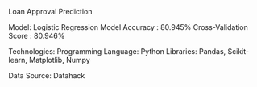 Loan Approval Prediction

Model: Logistic Regression Model
Accuracy : 80.945%
Cross-Validation Score : 80.946%

Technologies:
Programming Language: Python
Libraries: Pandas, Scikit-learn, Matplotlib, Numpy

Data Source: Datahack
